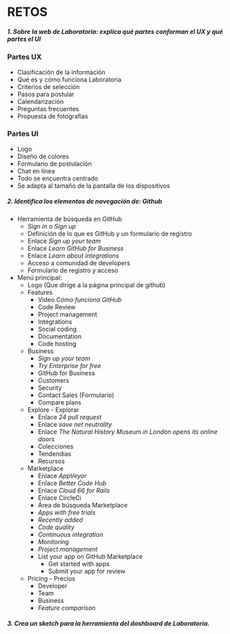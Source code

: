 # **RETOS**

##### 1. Sobre la web de *Laboratoria*: explica qué partes conforman el UX y qué partes el UI

### Partes UX
* Clasificación de la información
* Qué es y cómo funciona Laboratoria
* Criterios de selección
* Pasos para postular
* Calendarización
* Preguntas frecuentes
* Propuesta de fotografías

### Partes UI
* Logo
* Diseño de colores
* Formulario de postulación
* Chat en línea
* Todo se encuentra centrado
* Se adapta al tamaño de la pantalla de los dispositivos



##### 2. Identifica los elementos de navegación de: *Github*

* Herramienta de búsqueda en GitHub
  * _Sign in_ o _Sign up_
  * Definición de lo que es GitHub y un formulario de registro
  * Enlace _Sign up your team_
  * Enlace _Learn GitHub for Business_
  * Enlace _Learn about integrations_
  * Acceso a comunidad de developers
  * Formulario de registro y acceso
* Menú principal:
  * Logo (Que dirige a la página principal de github)
  * Features
    * Video _Cómo funciona GitHub_
    * Code Review
    * Project management
    * Integrations
    * Social coding
    * Documentation
    * Code hosting
  * Business
    * _Sign up your team_
    * _Try Enterprise for free_
    * GitHub for Business
    * Customers
    * Security
    * Contact Sales (Formulario)
    * Compare plans
  * Explore - Explorar
    * Enlace _24 pull request_
    * Enlace _save net neutrality_
    * Enlace _The Natural History Museum in London opens its online doors_
    * Colecciones
    * Tendendias
    * Recursos
  * Marketplace
    * Enlace _AppVeyor_
    * Enlace _Better Code Hub_
    * Enlace _Cloud 66 for Rails_
    * Enlace CircleCi
    * Área de búsqueda Marketplace
    * _Apps with free trials_
    * _Recently added_
    * _Code quality_
    * _Continuous integration_
    * _Monitoring_
    * _Project management_
    * List your app on GitHub Marketplace
      * Get started with apps
      * Submit your app for review
  * Pricing - Precios
    * Developer
    * Team
    * Business
    * _Feature comparison_

##### 3. Crea un *sketch* para la herramienta del dashboard de Laboratoria.
